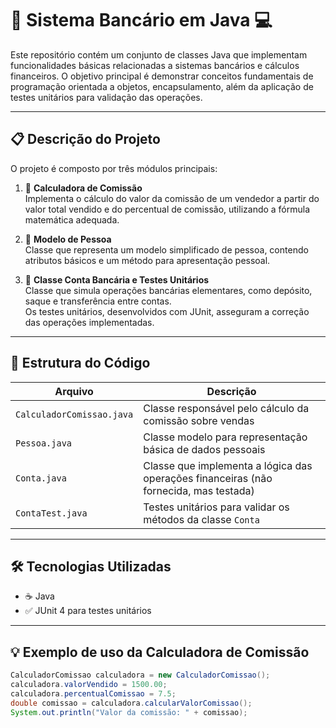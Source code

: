# 🏦 Sistema Bancário em Java 💻

Este repositório contém um conjunto de classes Java que implementam funcionalidades básicas relacionadas a sistemas bancários e cálculos financeiros. O objetivo principal é demonstrar conceitos fundamentais de programação orientada a objetos, encapsulamento, além da aplicação de testes unitários para validação das operações. 

---

## 📋 Descrição do Projeto

O projeto é composto por três módulos principais:

1. 💸 **Calculadora de Comissão**  
   Implementa o cálculo do valor da comissão de um vendedor a partir do valor total vendido e do percentual de comissão, utilizando a fórmula matemática adequada.

2. 👤 **Modelo de Pessoa**  
   Classe que representa um modelo simplificado de pessoa, contendo atributos básicos e um método para apresentação pessoal.

3. 🏦 **Classe Conta Bancária e Testes Unitários**  
   Classe que simula operações bancárias elementares, como depósito, saque e transferência entre contas.  
   Os testes unitários, desenvolvidos com JUnit, asseguram a correção das operações implementadas.

---

## 📂 Estrutura do Código

| Arquivo               | Descrição                                               |
|-----------------------|---------------------------------------------------------|
| `CalculadorComissao.java` | Classe responsável pelo cálculo da comissão sobre vendas |
| `Pessoa.java`             | Classe modelo para representação básica de dados pessoais |
| `Conta.java`              | Classe que implementa a lógica das operações financeiras (não fornecida, mas testada) |
| `ContaTest.java`          | Testes unitários para validar os métodos da classe `Conta` |

---

## 🛠 Tecnologias Utilizadas

- ☕ Java 
- ✅ JUnit 4 para testes unitários

---

## 💡 Exemplo de uso da Calculadora de Comissão

```java
CalculadorComissao calculadora = new CalculadorComissao();
calculadora.valorVendido = 1500.00;
calculadora.percentualComissao = 7.5;
double comissao = calculadora.calcularValorComissao();
System.out.println("Valor da comissão: " + comissao);
